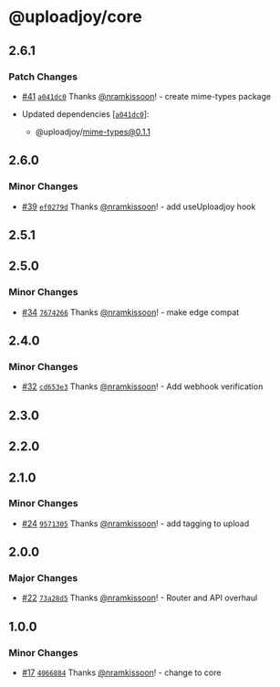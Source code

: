 # @uploadjoy/core

## 2.6.1

### Patch Changes

- [#41](https://github.com/Uploadjoy/uploadjoy/pull/41) [`a041dc0`](https://github.com/Uploadjoy/uploadjoy/commit/a041dc0ec96cc7108f40063c89a95d33883cbe27) Thanks [@nramkissoon](https://github.com/nramkissoon)! - create mime-types package

- Updated dependencies [[`a041dc0`](https://github.com/Uploadjoy/uploadjoy/commit/a041dc0ec96cc7108f40063c89a95d33883cbe27)]:
  - @uploadjoy/mime-types@0.1.1

## 2.6.0

### Minor Changes

- [#39](https://github.com/Uploadjoy/uploadjoy/pull/39) [`ef0279d`](https://github.com/Uploadjoy/uploadjoy/commit/ef0279dadbc7404901ca0a2b22df7d867b413668) Thanks [@nramkissoon](https://github.com/nramkissoon)! - add useUploadjoy hook

## 2.5.1

## 2.5.0

### Minor Changes

- [#34](https://github.com/Uploadjoy/uploadjoy/pull/34) [`7674266`](https://github.com/Uploadjoy/uploadjoy/commit/7674266980178a285136e14d2e4525f213d8453e) Thanks [@nramkissoon](https://github.com/nramkissoon)! - make edge compat

## 2.4.0

### Minor Changes

- [#32](https://github.com/Uploadjoy/uploadjoy/pull/32) [`cd653e3`](https://github.com/Uploadjoy/uploadjoy/commit/cd653e38cc03f216640600433d26118e021996f4) Thanks [@nramkissoon](https://github.com/nramkissoon)! - Add webhook verification

## 2.3.0

## 2.2.0

## 2.1.0

### Minor Changes

- [#24](https://github.com/Uploadjoy/uploadjoy/pull/24) [`9571305`](https://github.com/Uploadjoy/uploadjoy/commit/95713056f3934375990e7d613c0a18f945c89486) Thanks [@nramkissoon](https://github.com/nramkissoon)! - add tagging to upload

## 2.0.0

### Major Changes

- [#22](https://github.com/Uploadjoy/uploadjoy/pull/22) [`73a28d5`](https://github.com/Uploadjoy/uploadjoy/commit/73a28d5cfc11a04776ed6b045d0b054f5b081de0) Thanks [@nramkissoon](https://github.com/nramkissoon)! - Router and API overhaul

## 1.0.0

### Minor Changes

- [#17](https://github.com/Uploadjoy/uploadjoy/pull/17) [`4066884`](https://github.com/Uploadjoy/uploadjoy/commit/40668848dab24be28c46957ce39f345802a26341) Thanks [@nramkissoon](https://github.com/nramkissoon)! - change to core
